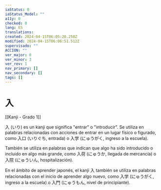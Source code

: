 ```yaml
---
iaStatus: 0
iaStatus_Model: ""
a11y: 0
checked: 0
lang: ES
translations: 
created: 2024-04-15T06:05:20.258Z
modified: 2024-04-15T06:06:51.512Z
supervisado: ""
ACCION: ""
ver_major: 0
ver_minor: 3
ver_rev: 1
nav_primary: []
nav_secondary: []
tags: []
---
```

# 入

[[Kanji - Grado 1]]

入 (いり) es un kanji que significa "entrar" o "introducir". Se utiliza en palabras relacionadas con acciones de entrar en un lugar físico o figurado, como 入口 (いりぐち, entrada) o 入学 (にゅうがく, ingreso a la escuela).

También se utiliza en palabras que indican que algo ha sido introducido o incluido en algo más grande, como 入荷 (にゅうか, llegada de mercancía) o 入院 (にゅういん, hospitalización).

En el ámbito de aprender japonés, el kanji 入 también se utiliza en palabras relacionadas con el inicio de aprender algo nuevo, como 入学 (にゅうがく, ingreso a la escuela) o 入門 (にゅうもん, nivel de principiante).
